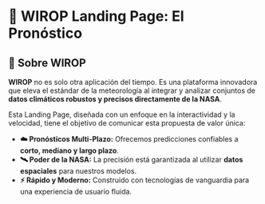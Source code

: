 # 🚀 WIROP Landing Page: El Pronóstico

## 🌟 Sobre WIROP

**WIROP** no es solo otra aplicación del tiempo. Es una plataforma innovadora que eleva el estándar de la meteorología al integrar y analizar conjuntos de **datos climáticos robustos y precisos directamente de la NASA**.

Esta Landing Page, diseñada con un enfoque en la interactividad y la velocidad, tiene el objetivo de comunicar esta propuesta de valor única:

* **☁️ Pronósticos Multi-Plazo:** Ofrecemos predicciones confiables a **corto, mediano y largo plazo**.
* **🛰️ Poder de la NASA:** La precisión está garantizada al utilizar **datos espaciales** para nuestros modelos.
* **⚡ Rápido y Moderno:** Construido con tecnologías de vanguardia para una experiencia de usuario fluida.
